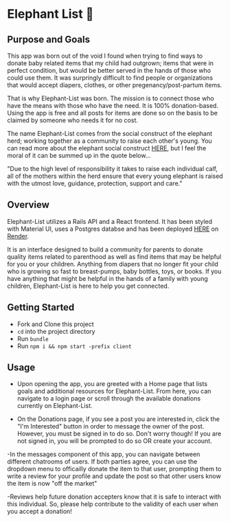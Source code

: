 # Elephant List 🐘

## Purpose and Goals

This app was born out of the void I found when trying to find ways to donate baby related items that my child had outgrown; items that were in perfect condition, but would be better served in the hands of those who could use them. It was surpringly difficult to find people or organizations that would accept diapers, clothes, or other pregenancy/post-partum items.

That is why Elephant-List was born. The mission is to connect those who have the means with those who have the need. It is 100% donation-based. Using the app is free and all posts for items are done so on the basis to be claimed by someone who needs it for no cost.

The name Elephant-List comes from the social construct of the elephant herd; working together as a community to raise each other's young. You can read more about the elephant social construct [HERE](https://herd.org.za/blog/elephants-their-families-the-importance-of-social-structures-within-a-herd/), but I feel the moral of it can be summed up in the quote below...

"Due to the high level of responsibility it takes to raise each individual calf, all of the mothers within the herd ensure that every young elephant is raised with the utmost love, guidance, protection, support and care."

## Overview

Elephant-List utilizes a Rails API and a React frontend. It has been styled with Material UI, uses a Postgres databse and has been deployed [HERE](https://elephant-list.onrender.com) on [Render](https://render.com/).

It is an interface designed to build a community for parents to donate quality items related to parenthood as well as find items that may be helpful for you or your children. Anything from diapers that no longer fit your child who is growing so fast to breast-pumps, baby bottles, toys, or books. If you have anything that might be helpful in the hands of a family with young children, Elephant-List is here to help you get connected.

## Getting Started

- Fork and Clone this project
- `cd` into the project directory
- Run `bundle`
- Run `npm i && npm start -prefix client`

## Usage

- Upon opening the app, you are greeted with a Home page that lists goals and additional resources for Elephant-List. From here, you can navigate to a login page or scroll through the available donations currently on Elephant-List.

- On the Donations page, if you see a post you are interested in, click the "I'm Interested" button in order to message the owner of the post. However, you must be signed in to do so. Don't worry though! If you are not signed in, you will be prompted to do so OR create your account.

-In the messages component of this app, you can navigate between different chatrooms of users. If both parties agree, you can use the dropdown menu to officailly donate the item to that user, prompting them to write a review for your profile and update the post so that other users know the item is now "off the market"

-Reviews help future donation accepters know that it is safe to interact with this individual. So, please help contribute to the validity of each user when you accept a donation!
